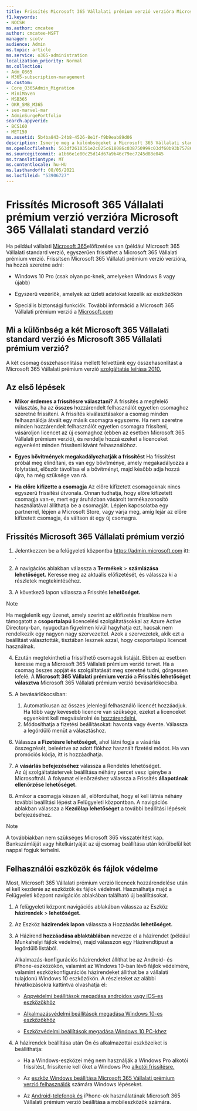```yaml
---
title: Frissítés Microsoft 365 Vállalati prémium verzió verzióra Microsoft 365 Vállalati standard verzió
f1.keywords:
- NOCSH
ms.author: cmcatee
author: cmcatee-MSFT
manager: scotv
audience: Admin
ms.topic: article
ms.service: o365-administration
localization_priority: Normal
ms.collection:
- Adm_O365
- M365-subscription-management
ms.custom:
- Core_O365Admin_Migration
- MiniMaven
- MSB365
- OKR_SMB_M365
- seo-marvel-mar
- AdminSurgePortfolio
search.appverid:
- BCS160
- MET150
ms.assetid: 5b4ba843-24b8-4526-8e1f-f9b9eab89d06
description: Ismerje meg a különbségeket a Microsoft 365 Vállalati standard verzió és a Microsoft 365 Vállalati prémium verzió, valamint arról, hogy miként frissíthet a Microsoft 365 Vállalati prémium verzió.
ms.openlocfilehash: 563df2610351e2c025c618086c038750999c03df60b93b757865f76fbf86c834
ms.sourcegitcommit: a1b66e1e80c25d14d67a9b46c79ec7245d88e045
ms.translationtype: MT
ms.contentlocale: hu-HU
ms.lasthandoff: 08/05/2021
ms.locfileid: "53906727"
---
```

# <a name="upgrade-to-microsoft-365-business-premium-from-microsoft-365-business-standard"></a>Frissítés Microsoft 365 Vállalati prémium verzió verzióra Microsoft 365 Vállalati standard verzió

Ha például vállalati [Microsoft 365](https://products.office.com/compare-all-microsoft-office-products-4-column?activetab=tab:primaryr2)előfizetése van (például Microsoft 365 Vállalati standard verzió, egyszerűen frissíthet a Microsoft 365 Vállalati prémium verzió. Frissítsen Microsoft 365 Vállalati prémium verzió verzióra, ha hozzá szeretne adni:

- Windows 10 Pro (csak olyan pc-knek, amelyeken Windows 8 vagy újabb)

- Egyszerű vezérlők, amelyek az üzleti adatokat kezelik az eszközökön

- Speciális biztonsági funkciók.
További információ a Microsoft 365 Vállalati prémium verzió a [Microsoft.com](https://www.microsoft.com/microsoft-365/business)

## <a name="whats-the-difference-between-microsoft-365-business-standard-and-microsoft-365-business-premium"></a>Mi a különbség a két Microsoft 365 Vállalati standard verzió és Microsoft 365 Vállalati prémium verzió?

A két csomag összehasonlítása mellett felvettünk egy összehasonlítást a Microsoft 365 Vállalati prémium verzió [szolgáltatás leírása 2010.](/office365/servicedescriptions/microsoft-365-service-descriptions/microsoft-365-business-service-description) 

## <a name="before-you-begin"></a>Az első lépések

- **Mikor érdemes a frissítésre választani?** A frissítés a megfelelő választás, ha az **összes** hozzárendelt felhasználót egyetlen csomaghoz szeretné frissíteni. A frissítés kiválasztásakor a csomag minden felhasználója átvált egy másik csomagra egyszerre. Ha nem szeretne minden hozzárendelt felhasználót egyetlen csomagra frissíteni, vásároljon licencet az új csomaghoz (ebben az esetben Microsoft 365 Vállalati prémium verzió), és rendelje hozzá ezeket a licenceket egyenként minden frissíteni kívánt felhasználóhoz. [](../admin/manage/assign-licenses-to-users.md)

- **Egyes bővítmények megakadályozhatják a frissítést** Ha frissítést próbál meg elindítani, és van egy bővítménye, amely megakadályozza a folytatást, először távolítsa el a bővítményt, majd később adja hozzá újra, ha még szüksége van rá.

- **Ha előre kifizette a csomagja** Az előre kifizetett csomagoknak nincs egyszerű frissítési útvonala. Onnan tudhatja, hogy előre kifizetett csomagja van-e, mert egy áruházban vásárolt termékazonosító használatával állíthatja be a csomagját. Lépjen kapcsolatba egy partnerrel, lépjen a Microsoft Store, vagy várja meg, amíg lejár az előre kifizetett csomagja, és váltson át egy új csomagra.

## <a name="upgrade-to-microsoft-365-business-premium"></a>Frissítés Microsoft 365 Vállalati prémium verzió

1. Jelentkezzen be a felügyeleti központba <a href="https://go.microsoft.com/fwlink/p/?linkid=837890" target="_blank">https://admin.microsoft.com</a> itt: .

2. A navigációs ablakban válassza a **Termékek** \> **számlázása lehetőséget.** Keresse meg az aktuális előfizetését, és válassza ki a részletek megtekintéséhez.

3. A következő lapon válassza a Frissítés **lehetőséget.**

  > [!NOTE]
  > Ha megjelenik egy üzenet, amely szerint az előfizetés frissítése nem támogatott a **csoportalapú** licencelési szolgáltatásokkal az Azure Active Directory-ban, nyugodtan figyelmen kívül hagyhatja ezt, hacsak nem rendelkezik egy nagyon nagy szervezettel. Azok a szervezetek, akik ezt a beállítást választották, tisztában lesznek azzal, hogy csoportalapú licencet használnak.

4. Ezután megtekintheti a frissíthető csomagok listáját. Ebben az esetben keresse meg a Microsoft 365 Vállalati prémium verzió tervet. Ha a csomag összes appját és szolgáltatását meg szeretné tudni, görgessen lefelé. A **Microsoft 365 Vállalati prémium verzió** a **Frissítés lehetőséget választva** Microsoft 365 Vállalati prémium verzió bevásárlókocsiba.

5. A bevásárlókocsiban:

    1. Automatikusan az összes jelenlegi felhasználó licencét hozzáadjuk. Ha több vagy kevesebb licencre van szüksége, ezeket a licenceket egyenként kell megvásárolni és [hozzárendelni.](../admin/manage/assign-licenses-to-users.md)  
    2. Módosíthatja a fizetési beállításokat: havonta vagy évente. Válassza a legördülő menüt a választáshoz.

6. Válassza **a Fizetésre lehetőséget,** ahol látni fogja a vásárlás összegzését, beleértve az adott fiókhoz használt fizetési módot. Ha van promóciós kódja, itt is hozzáadhatja.

7. A **vásárlás befejezéséhez** válassza a Rendelés lehetőséget.\
Az új szolgáltatástervek beállítása néhány percet vesz igénybe a Microsoftnál. A folyamat ellenőrzéshez válassza a Frissítés **állapotának ellenőrzése lehetőséget.**

8. Amikor a csomagja készen áll, előfordulhat, hogy el kell látnia néhány további beállítási lépést a Felügyeleti központban. A navigációs ablakban válassza a **Kezdőlap lehetőséget** a további beállítási lépések befejezéséhez.

> [!NOTE]
> A továbbiakban nem szükséges Microsoft 365 visszatérítést kap. Bankszámláját vagy hitelkártyáját az új csomag beállítása után körülbelül két nappal fogjuk terhelni.
  
## <a name="protect-user-devices-and-files"></a>Felhasználói eszközök és fájlok védelme

Most, Microsoft 365 Vállalati prémium verzió licencek hozzárendelése után el kell kezdenie az eszközök és fájlok védelmét. Használhatja majd a Felügyeleti központ navigációs ablakában található új beállításokat.
  
1. A felügyeleti központ navigációs ablakában válassza az Eszköz **házirendek** \> **lehetőséget.**

2. Az Eszköz **házirendek lapon** válassza a Hozzáadás **lehetőséget.**

3. A Házirend **hozzáadása ablaktáblában** nevezze el a házirendet (például Munkahelyi fájlok védelme), majd válasszon egy Házirendtípust **a** legördülő listából.

    Alkalmazás-konfigurációs házirendeket állíthat be az Android- és iPhone-eszközökön, valamint az Windows 10-ban lévő fájlok védelmére, valamint eszközkonfigurációs házirendeket állíthat be a vállalati tulajdonú Windows 10 eszközökön. A részleteket az alábbi hivatkozásokra kattintva olvashatja el:

    - [Appvédelmi beállítások megadása androidos vagy iOS-es eszközökhöz](app-protection-settings-for-android-and-ios.md)

    - [Alkalmazásvédelmi beállítások megadása Windows 10-es eszközökhöz](protection-settings-for-windows-10-devices.md)

    - [Eszközvédelmi beállítások megadása Windows 10 PC-khez](protection-settings-for-windows-10-pcs.md)

4. A házirendek beállítása után Ön és alkalmazottai eszközeiket is beállíthatja:

    - Ha a Windows-eszközei még nem használják a Windows Pro alkotói frissítést, frissítenie kell őket a Windows Pro [alkotói frissítésre.](upgrade-to-windows-pro-creators-update.md)

    - Az [eszköz Windows beállítása Microsoft 365 Vállalati prémium verzió felhasználók](set-up-windows-devices.md) számára Windows lépéseket.

    - Az [Android-telefonok és](set-up-mobile-devices.md) iPhone-ok használatának Microsoft 365 Vállalati prémium verzió beállítása a mobileszközök számára.